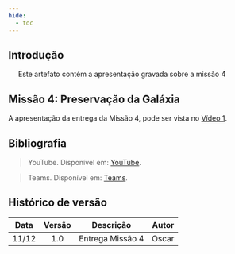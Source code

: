 ```yaml
---
hide:
  - toc
---
```


## Introdução

<p style="text-align:justify; text-indent:20px;">
Este artefato contém a apresentação gravada sobre a missão 4
</p>


## Missão 4: Preservação da Galáxia

A apresentação da entrega da Missão 4, pode ser vista no [Vídeo 1]().





## Bibliografia

> YouTube. Disponível em: [YouTube](https://www.youtube.com).

> Teams. Disponível em: [Teams](https://teams.microsoft.com). 



## Histórico de versão

| Data  | Versão | Descrição        | Autor |
| :---: | :----: | ---------------- | ----- |
| 11/12 |  1.0   | Entrega Missão 4| Oscar  |